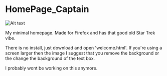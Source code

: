 # HomePage_Captain

![Alt text](https://raw.githubusercontent.com/DaTrainao/HomePage_Captain/master/scrot.png )

My minimal homepage. Made for Firefox and has that good old Star Trek vibe.

There is no install, just download and open 'welcome.html'. 
If you're using a screen larger then the image I suggest that you remove the background or the change the background of the text box.

I probably wont be working on this anymore.
